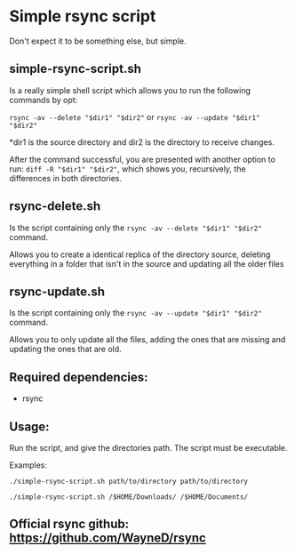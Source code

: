 # Simple rsync script

Don't expect it to be something else, but simple.

## simple-rsync-script.sh

Is a really simple shell script which allows you to run the following commands by opt: 

``rsync -av --delete "$dir1" "$dir2"`` or ``rsync -av --update "$dir1" "$dir2"``

*dir1 is the source directory and dir2 is the directory to receive changes.

After the command successful, you are presented with another option to run: ``diff -R "$dir1" "$dir2"``, which shows you, recursively, the differences in both directories.

## rsync-delete.sh

Is the script containing only the ``rsync -av --delete "$dir1" "$dir2"`` command.

Allows you to create a identical replica of the directory source, deleting everything in a folder that isn't in the source and updating all the older files

## rsync-update.sh

Is the script containing only the ``rsync -av --update "$dir1" "$dir2"`` command.

Allows you to only update all the files, adding the ones that are missing and updating the ones that are old.

## Required dependencies:
- rsync

## Usage:
Run the script, and give the directories path. The script must be executable.

Examples:

``./simple-rsync-script.sh path/to/directory path/to/directory``

``./simple-rsync-script.sh /$HOME/Downloads/ /$HOME/Documents/``

## Official rsync github: https://github.com/WayneD/rsync
